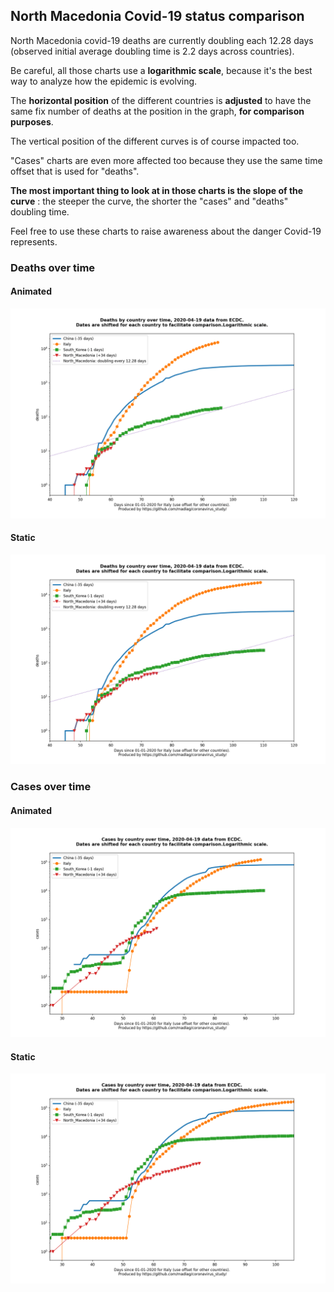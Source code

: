 ## North Macedonia Covid-19 status comparison 

North Macedonia covid-19 deaths are currently doubling each 12.28 days (observed initial average doubling time is 2.2 days across countries).



Be careful, all those charts use a **logarithmic scale**, because it's the best way to analyze how the epidemic is evolving.
 
The **horizontal position** of the different countries is **adjusted** to have the same fix number of deaths at the position in the graph, **for comparison purposes**.

The vertical position of the different curves is of course impacted too.

"Cases" charts are even more affected too because they use the same time offset that is used for "deaths".

**The most important thing to look at in those charts is the slope of the curve** : the steeper the curve, the shorter the "cases" and "deaths" doubling time.

Feel free to use these charts to raise awareness about the danger Covid-19 represents. 


 
### Deaths over time
 
#### Animated
![North Macedonia covid-19 deaths animated chart](https://raw.githubusercontent.com/madlag/coronavirus_study/master/notebooks/graphs/2020-04-19/countries/North_Macedonia/2020-04-19_North_Macedonia_deaths.gif "North Macedonia covid-19 deaths animated chart")   
 
#### Static
![North Macedonia covid-19 deaths static chart](https://raw.githubusercontent.com/madlag/coronavirus_study/master/notebooks/graphs/2020-04-19/countries/North_Macedonia/2020-04-19_North_Macedonia_deaths.png "North Macedonia covid-19 deaths static chart")   

 
### Cases over time
 
#### Animated
![North Macedonia covid-19 cases animated chart](https://raw.githubusercontent.com/madlag/coronavirus_study/master/notebooks/graphs/2020-04-19/countries/North_Macedonia/2020-04-19_North_Macedonia_cases.gif "North Macedonia covid-19 cases animated chart")   
 
#### Static
![North Macedonia covid-19 cases static chart](https://raw.githubusercontent.com/madlag/coronavirus_study/master/notebooks/graphs/2020-04-19/countries/North_Macedonia/2020-04-19_North_Macedonia_cases.png "North Macedonia covid-19 cases static chart")   

